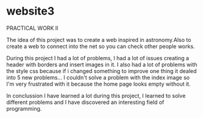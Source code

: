 # website3
PRACTICAL WORK II

The idea of this project was to create a web inspired in astronomy.Also to create a web to connect into the net so you can check other people works.

During this project I had a lot of problems, I had a lot of issues creating a header with borders and insert images in it. I also had a lot of problems with the style css because if i changed something to improve one thing it dealed into 5 new problems...
I couldn't solve a problem with the index image so I'm very frustrated with it because the home page looks empty without it.

In conclussion I have learned a lot during this project, I learned to solve different problems and I have discovered an interesting field of programming.
